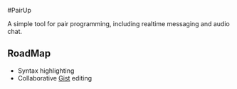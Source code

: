 #PairUp

A simple tool for pair programming, including realtime messaging and audio chat.

## RoadMap

* Syntax highlighting
* Collaborative [Gist](gist.github.com) editing